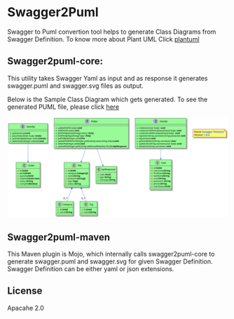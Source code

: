 # Swagger2Puml

Swagger to Puml convertion tool helps to generate Class Diagrams from Swagger Definition.
To know more about Plant UML Click [plantuml]

## Swagger2puml-core: 

This utility takes Swagger Yaml as input and as response it generates swagger.puml and swagger.svg files as output.

Below is the Sample Class Diagram which gets generated.
To see the generated PUML file, please click [here](examples/swagger.puml)

![Swagger-Class-Diagram-Sample](examples/swagger.svg)


## Swagger2puml-maven

This Maven plugin is Mojo, which internally calls swagger2puml-core to generate swagger.puml and swagger.svg for given Swagger Definition.
Swagger Definition can be either yaml or json extensions.

License
----

Apacahe 2.0

[plantuml]: <https://github.com/plantuml/plantuml>
[swagger]: <https://swagger.io/>
[swagger-parser]: <https://github.com/swagger-api/swagger-parser>
